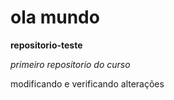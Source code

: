 # ola mundo
 **repositorio-teste**

*primeiro repositorio do curso*

modificando e verificando alterações
